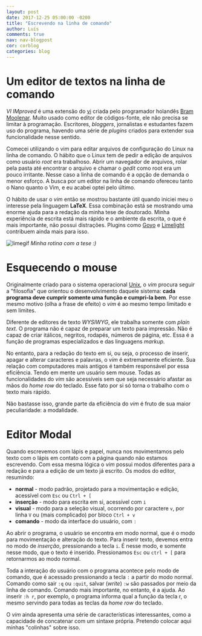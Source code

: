 ```yaml
---
layout: post
date: 2017-12-25 05:00:00 -0200
title: "Escrevendo na linha de comando"
author: Luís
comments: true
nav: nav-blogpost
cor: corblog
categories: blog
---
```

[vi]:https://pt.wikipedia.org/wiki/Vi
[BramMoolenar]:http://www.moolenaar.net/
[unix]:https://pt.wikipedia.org/wiki/Unix
[goyo]:https://github.com/junegunn/goyo.vim
[limelight]:https://github.com/junegunn/limelight.vim
[limegif]:{{site.baseurl}}/img/goyo.gif

# Um editor de textos na linha de comando

*VI IMproved* é uma extensão do [vi][vi] criada pelo programador holandês [Bram Moolenar][BramMoolenar]. Muito usado como editor de códigos-fonte, ele não precisa se limitar à programação.
Escritores, *bloggers*, jornalistas e estudantes fazem uso do programa, havendo uma série de *plugins* criados para extender sua funcionalidade nesse sentido.

Comecei utilizando o vim para editar arquivos de configuração do Linux na linha de comando.
O hábito que o Linux tem de pedir a edição de arquivos como usuário *root* era trabalhoso.
Abrir um navegador de arquivos, rolar pela pasta até encontrar o arquivo e chamar o *gedit* como root era um pouco irritante.
Nesse caso a linha de comando é a opção de demanda o menor esforço.
A busca por um editor na linha de comando ofereceu tanto o Nano quanto o Vim, e eu acabei optei pelo último.

O hábito de usar o *vim* então se mostrou bastante útil quando iniciei meu o interesse pela linguagem **LaTeX**.
Essa combinação está se mostrando uma enorme ajuda para a redação da minha tese de doutorado.
Minha experiência de escrita está mais rápido e o ambiente da escrita, o que é mais importante, não possui distrações. 
Plugins como [Goyo][goyo] e [Limelight][limelight] contribuem ainda mais para isso.

![limegif]
*Minha rotina com a tese :)*

# Esquecendo o mouse

Originalmente criado para o sistema operacional [Unix][unix], o *vim* procura seguir a "filosofia" que orientou o desenvolvimento daquele sistema: **cada programa deve cumprir somente uma função e cumpri-la bem**.
Por esse mesmo motivo (olha a frase de efeito) o *vim* é ao mesmo tempo limitado e sem limites.

Diferente de editores de texto *WYSIWYG*, ele trabalha somente com *plain text*.
O programa não é capaz de preparar um texto para impressão.
Não é capaz de criar itálicos, negritos, rodapés, números de página, etc. Essa é a função de programas especializados e das linguagens *markup*.

No entanto, para a redação do texto em si, ou seja, o processo de inserir, apagar e alterar caracteres e palavras, o *vim* é extremamente eficiente.
Sua relação com computadores mais antigos é também responsável por essa eficiência. Tendo em mente um usuário sem mouse.
Todas as funcionalidades do *vim* são acessíveis sem que seja necessário afastar as mãos do *home row* do teclado. Esse fato por si só torna o trabalho com o texto mais rápido.

Não bastasse isso, grande parte da eficiência do *vim* é fruto de sua maior peculiaridade: a modalidade.

# Editor Modal

Quando escrevemos com lápis e papel, nunca nos movimentamos pelo texto com o lápis em contato com a página quando não estamos escrevendo.
Com essa mesma lógica o *vim* possui modos diferentes para a redação e para a edição de um texto já escrito.
Os modos do editor, resumindo:

>>>
* **normal** - modo padrão, projetado para a movimentação e edição, acessível com `Esc` ou `Ctrl + [`
* **inserção** - modo para escrita em si, acessível com `i`
* **visual** - modo para a seleção visual, ocorrendo por caractere `v`, por linha `V` ou (mais complicado) por bloco `Ctrl + v`
* **comando** - modo da interface do usuário, com `:`

Ao abrir o programa, o usuário se encontra em modo normal, que é o modo para movimentação e alteração do texto.
Para inserir texto, devemos entra no modo de *inserção*, pressionando a tecla `i`. É nesse modo, e somente nesse modo, que o texto é inserido. Pressionamos `Esc` ou `ctrl + [` para retornarmos ao modo normal.

Toda a interação do usuário com o programa acontece pelo modo de comando, que é acessado pressionando a tecla `:` a partir do modo normal. Comando como sair `:q` ou `:quit`, salvar (*write*) `:w` são passados por meio da linha de comando. Comando mais importante, no entanto, é a ajuda. Ao inserir `:h r`, por exemplo, o programa informa qual a função da tecla r, o mesmo servindo para todas as teclas da *home row* do teclado.

O *vim* ainda apresenta uma série de características interessantes, como a capacidade de concatenar com um sintaxe própria. Pretendo colocar aqui minhas "colinhas" sobre isso.
